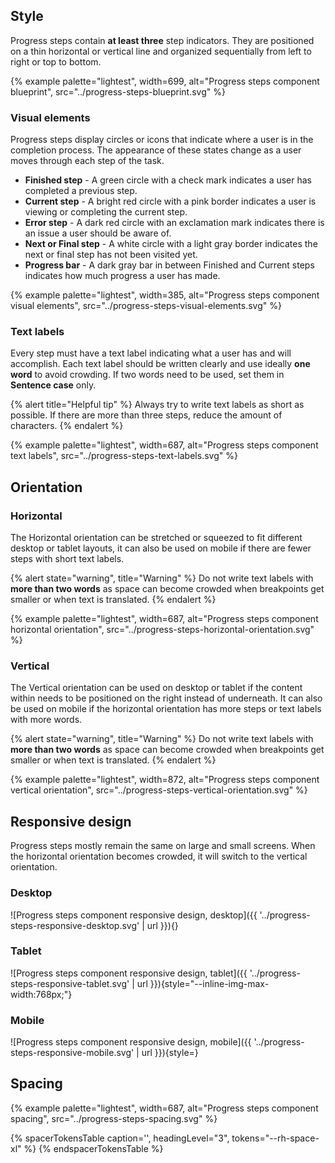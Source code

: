 
## Style

  Progress steps contain **at least three** step indicators. They are positioned
  on a thin horizontal or vertical line and organized sequentially from left to
  right or top to bottom.

  {% example palette="lightest",
             width=699,
             alt="Progress steps component blueprint",
             src="../progress-steps-blueprint.svg" %}

### Visual elements

  Progress steps display circles or icons that indicate where a user is in the
  completion process. The appearance of these states change as a user moves
  through each step of the task.

  - **Finished step** - A green circle with a check mark indicates a user has
    completed a previous step.
  - **Current step** - A bright red circle with a pink border indicates a user
    is viewing or completing the current step.
  - **Error step** - A dark red circle with an exclamation mark indicates there
    is an issue a user should be aware of.
  - **Next or Final step** - A white circle with a light gray border indicates
    the next or final step has not been visited yet.
  - **Progress bar** - A dark gray bar in between Finished and Current steps
    indicates how much progress a user has made.

  {% example palette="lightest",
             width=385,
             alt="Progress steps component visual elements",
             src="../progress-steps-visual-elements.svg" %}

### Text labels

  Every step must have a text label indicating what a user has and will
  accomplish. Each text label should be written clearly and use ideally
  **one word** to avoid crowding. If two words need to be used, set
  them in **Sentence case** only.

  {% alert title="Helpful tip" %}
    Always try to write text labels as short as possible. If there are more than
    three steps, reduce the amount of characters.
  {% endalert %}

  {% example palette="lightest",
             width=687,
             alt="Progress steps component text labels",
             src="../progress-steps-text-labels.svg" %}


## Orientation

### Horizontal

  The Horizontal orientation can be stretched or squeezed to fit different
  desktop or tablet layouts, it can also be used on mobile if there are fewer
  steps with short text labels.

  {% alert state="warning", title="Warning" %}
    Do not write text labels with **more than two words** as space
    can become crowded when breakpoints get smaller or when text is translated.
  {% endalert %}

  {% example palette="lightest",
             width=687,
             alt="Progress steps component horizontal orientation",
             src="../progress-steps-horizontal-orientation.svg" %}

### Vertical

  The Vertical orientation can be used on desktop or tablet if the content
  within needs to be positioned on the right instead of underneath. It can also
  be used on mobile if the horizontal orientation has more steps or text labels
  with more words.

  {% alert state="warning", title="Warning" %}
    Do not write text labels with **more than two words** as space can become
    crowded when breakpoints get smaller or when text is translated.
  {% endalert %}

  {% example palette="lightest",
             width=872,
             alt="Progress steps component vertical orientation",
             src="../progress-steps-vertical-orientation.svg" %}


## Responsive design

  Progress steps mostly remain the same on large and small screens. When the
  horizontal orientation becomes crowded, it will switch to the vertical
  orientation.

### Desktop

  ![Progress steps component responsive design, desktop]({{
  '../progress-steps-responsive-desktop.svg' | url }}){}

### Tablet

  ![Progress steps component responsive design, tablet]({{
  '../progress-steps-responsive-tablet.svg' | url
  }}){style="--inline-img-max-width:768px;"}

### Mobile

  ![Progress steps component responsive design, mobile]({{
  '../progress-steps-responsive-mobile.svg' | url }}){style=}


## Spacing

{% example palette="lightest",
           width=687,
           alt="Progress steps component spacing",
           src="../progress-steps-spacing.svg" %}

{% spacerTokensTable
  caption='',
  headingLevel="3",
  tokens="--rh-space-xl" %}
{% endspacerTokensTable %}
